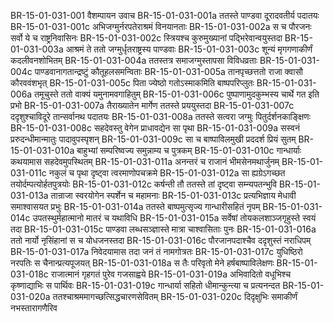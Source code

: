 BR-15-01-031-001	वैशम्पायन उवाच
BR-15-01-031-001a	ततस्ते पाण्डवा दूरादवतीर्य पदातयः
BR-15-01-031-001c	अभिजग्मुर्नरपतेराश्रमं विनयानताः
BR-15-01-031-002a	स च पौरजनः सर्वो ये च राष्ट्रनिवासिनः
BR-15-01-031-002c	स्त्रियश्च कुरुमुख्यानां पद्भिरेवान्वयुस्तदा
BR-15-01-031-003a	आश्रमं ते ततो जग्मुर्धृतराष्ट्रस्य पाण्डवाः
BR-15-01-031-003c	शून्यं मृगगणाकीर्णं कदलीवनशोभितम्
BR-15-01-031-004a	ततस्तत्र समाजग्मुस्तापसा विविधव्रताः
BR-15-01-031-004c	पाण्डवानागतान्द्रष्टुं कौतूहलसमन्विताः
BR-15-01-031-005a	तानपृच्छत्ततो राजा क्वासौ कौरववंशभृत्
BR-15-01-031-005c	पिता ज्येष्ठो गतोऽस्माकमिति बाष्पपरिप्लुतः
BR-15-01-031-006a	तमूचुस्ते ततो वाक्यं यमुनामवगाहितुम्
BR-15-01-031-006c	पुष्पाणामुदकुम्भस्य चार्थे गत इति प्रभो
BR-15-01-031-007a	तैराख्यातेन मार्गेण ततस्ते प्रययुस्तदा
BR-15-01-031-007c	ददृशुश्चाविदूरे तान्सर्वानथ पदातयः
BR-15-01-031-008a	ततस्ते सत्वरा जग्मुः पितुर्दर्शनकाङ्क्षिणः
BR-15-01-031-008c	सहदेवस्तु वेगेन प्राधावद्येन सा पृथा
BR-15-01-031-009a	सस्वनं प्ररुदन्धीमान्मातुः पादावुपस्पृशन्
BR-15-01-031-009c	सा च बाष्पाविलमुखी प्रददर्श प्रियं सुतम्
BR-15-01-031-010a	बाहुभ्यां सम्परिष्वज्य समुन्नाम्य च पुत्रकम्
BR-15-01-031-010c	गान्धार्याः कथयामास सहदेवमुपस्थितम्
BR-15-01-031-011a	अनन्तरं च राजानं भीमसेनमथार्जुनम्
BR-15-01-031-011c	नकुलं च पृथा दृष्ट्वा त्वरमाणोपचक्रमे
BR-15-01-031-012a	सा ह्यग्रेऽगच्छत तयोर्दम्पत्योर्हतपुत्रयोः
BR-15-01-031-012c	कर्षन्ती तौ ततस्ते तां दृष्ट्वा सम्न्यपतन्भुवि
BR-15-01-031-013a	तान्राजा स्वरयोगेन स्पर्शेन च महामनाः
BR-15-01-031-013c	प्रत्यभिज्ञाय मेधावी समाश्वासयत प्रभुः
BR-15-01-031-014a	ततस्ते बाष्पमुत्सृज्य गान्धारीसहितं नृपम्
BR-15-01-031-014c	उपतस्थुर्महात्मानो मातरं च यथाविधि
BR-15-01-031-015a	सर्वेषां तोयकलशाञ्जगृहुस्ते स्वयं तदा
BR-15-01-031-015c	पाण्डवा लब्धसञ्ज्ञास्ते मात्रा चाश्वासिताः पुनः
BR-15-01-031-016a	ततो नार्यो नृसिंहानां स च योधजनस्तदा
BR-15-01-031-016c	पौरजानपदाश्चैव ददृशुस्तं नराधिपम्
BR-15-01-031-017a	निवेदयामास तदा जनं तं नामगोत्रतः
BR-15-01-031-017c	युधिष्ठिरो नरपतिः स चैनान्प्रत्यपूजयत्
BR-15-01-031-018a	स तैः परिवृतो मेने हर्षबाष्पाविलेक्षणः
BR-15-01-031-018c	राजात्मानं गृहगतं पुरेव गजसाह्वये
BR-15-01-031-019a	अभिवादितो वधूभिश्च कृष्णाद्याभिः स पार्थिवः
BR-15-01-031-019c	गान्धार्या सहितो धीमान्कुन्त्या च प्रत्यनन्दत
BR-15-01-031-020a	ततश्चाश्रममागच्छत्सिद्धचारणसेवितम्
BR-15-01-031-020c	दिदृक्षुभिः समाकीर्णं नभस्तारागणैरिव

